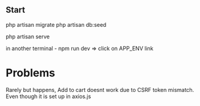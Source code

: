 ## Start



php artisan migrate
php artisan db:seed

php artisan serve

in another terminal - npm run dev => click on APP_ENV link


# Problems 

Rarely but happens, Add to cart doesnt work due to CSRF token mismatch. Even though it is set up in axios.js